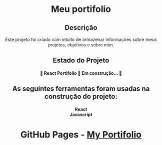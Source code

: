 <h1 align="center">Meu portifolio</h1>

<h2 align="center">Descrição</h2>

<p align="center">Este projeto foi criado com intuito de armazenar informações sobre meus projetos, objetivos e sobre mim.</p>

<h2 align="center">Estado do Projeto</h2>

<h4 align="center"> 
	🚧  React Portifolio 🚀 Em construção...  🚧
</h4>


<h2 align="center">As seguintes ferramentas foram usadas na construção do projeto:</h2>

<h4 align="center"> React<br>
 Javascript</h4>

<h1 align="center"> GitHub Pages - <a href="https://gabriel-sys-hub.github.io/MyPortifolio/">My Portifolio</a>
